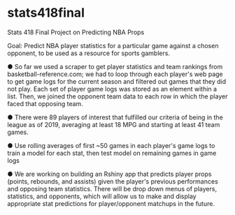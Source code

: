 # stats418final
Stats 418 Final Project on Predicting NBA Props

Goal: Predict NBA player statistics for a particular game against a chosen opponent, to be used as a resource for sports gamblers.

● So far we used a scraper to get player statistics and team rankings from basketball-reference.com; we had to loop through each player's web page to get game logs for the current season and filtered out games that they did not play. Each set of player game logs was stored as an element within a list. Then, we joined the opponent team data to each row in which the player faced that opposing team. 

● There were 89 players of interest that fulfilled our criteria of being in the league as of 2019, averaging at least 18 MPG and starting at least 41 team games.

● Use rolling averages of first ~50 games in each player's game logs to train a model for each stat, then test model on remaining games in game logs

● We are working on building an Rshiny app that predicts player props (points, rebounds, and assists) given the player's previous performances and opposing team statistics. There will be drop down menus of players, statistics, and opponents, which will allow us to make and display appropriate stat predictions for player/opponent matchups in the future. 




